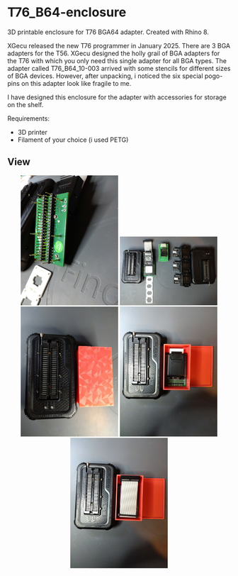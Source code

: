 # T76_B64-enclosure
3D printable enclosure for T76 BGA64 adapter. Created with Rhino 8.

XGecu released the new T76 programmer in January 2025. There are 3 BGA adapters for the T56. 
XGecu designed the holly grail of BGA adapters for the T76 with which you only need this single adapter for all BGA types.
The adapter called T76_B64_10-003 arrived with some stencils for different sizes of BGA devices.
However, after unpacking, i noticed the six special pogo-pins on this adapter look like fragile to me.

I have designed this enclosure for the adapter with accessories for storage on the shelf.

Requirements:
* 3D printer 
* Filament of your choice (i used PETG)

## View
<p align="center">
<img src="IMG_20250301_174031.jpg" width="220"> 
<img src="IMG_20250301_175305.jpg" width="220">
<img src="IMG_20250301_180925.jpg" width="220">
<img src="IMG_20250301_181000.jpg" width="220"> 
<img src="IMG_20250301_181017.jpg" width="220">   
</p> 
